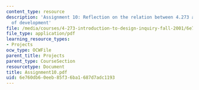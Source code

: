 ```yaml
---
content_type: resource
description: 'Assignment 10: Reflection on the relation between 4.273 and my own direction
  of development'
file: /media/courses/4-273-introduction-to-design-inquiry-fall-2001/6e760db60eeb85f36ba1687d7adc1193_Assignment10.pdf
file_type: application/pdf
learning_resource_types:
- Projects
ocw_type: OCWFile
parent_title: Projects
parent_type: CourseSection
resourcetype: Document
title: Assignment10.pdf
uid: 6e760db6-0eeb-85f3-6ba1-687d7adc1193
---
```

